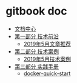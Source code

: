 # gitbook doc
* [文档中心](README.md)
* [第一部分 技术前沿]()
  * [2019年5月文章推荐](tech/doc-2019-05.md)
* [第二部分 技术案例]()
  * [2019年5月技术案例](eg/doc-2019-05.md) 
* [第三部分 实践手册]()
  * [docker-quick-start]()
